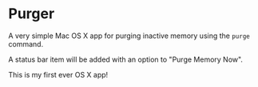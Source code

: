 Purger
======

A very simple Mac OS X app for purging inactive memory using the `purge` command.

A status bar item will be added with an option to "Purge Memory Now".


This is my first ever OS X app!
